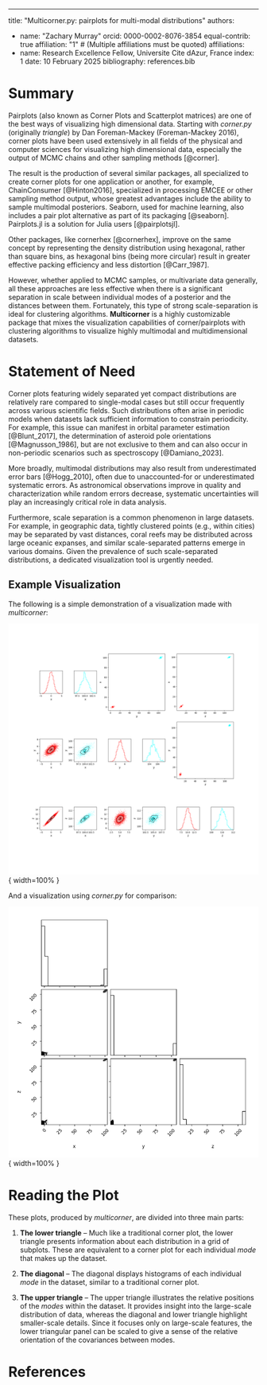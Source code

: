 ---
title: "Multicorner.py: pairplots for multi-modal distributions"
authors:
  - name: "Zachary Murray"
    orcid: 0000-0002-8076-3854
    equal-contrib: true
    affiliation: "1" # (Multiple affiliations must be quoted)
affiliations:
 - name: Research Excellence Fellow, Universite Cite dAzur, France
   index: 1
date: 10 February 2025
bibliography: references.bib



# Summary

Pairplots (also known as Corner Plots and Scatterplot matrices) are one of the best
ways of visualizing high dimensional data. Starting with *corner.py* (originally
*triangle*) by Dan Foreman-Mackey (Foreman-Mackey 2016), corner plots have been
used extensively in all fields of the physical and computer sciences for
visualizing high dimensional data, especially the output of MCMC chains and other
sampling methods [@corner].

The result is the production of several similar packages, all specialized to create
corner plots for one application or another, for example, ChainConsumer [@Hinton2016],
specialized in processing EMCEE or other sampling method output, whose greatest
advantages include the ability to sample multimodal posteriors. Seaborn, used for
machine learning, also includes a pair plot alternative as part of its packaging
[@seaborn]. Pairplots.jl is a solution for Julia users [@pairplotsjl].

Other packages, like cornerhex [@cornerhex], improve on the same concept by representing
the density distribution using hexagonal, rather than square bins, as hexagonal bins
(being more circular) result in greater effective packing efficiency and less distortion
[@Carr_1987].

However, whether applied to MCMC samples, or multivariate data generally, all these
approaches are less effective when there is a significant separation in scale between
individual modes of a posterior and the distances between them. Fortunately, this type
of strong scale-separation is ideal for clustering algorithms. **Multicorner** is a
highly customizable package that mixes the visualization capabilities of corner/pairplots
with clustering algorithms to visualize highly multimodal and multidimensional datasets.


# Statement of Need

Corner plots featuring widely separated yet compact distributions are relatively rare
compared to single-modal cases but still occur frequently across various scientific
fields. Such distributions often arise in periodic models when datasets lack sufficient
information to constrain periodicity. For example, this issue can manifest in orbital
parameter estimation [@Blunt_2017], the determination of asteroid pole orientations
[@Magnusson_1986], but are not exclusive to them and can also occur in non-periodic
scenarios such as spectroscopy [@Damiano_2023].

More broadly, multimodal distributions may also result from underestimated error bars
[@Hogg_2010], often due to unaccounted-for or underestimated systematic errors. As
astronomical observations improve in quality and characterization while random errors
decrease, systematic uncertainties will play an increasingly critical role in data
analysis.

Furthermore, scale separation is a common phenomenon in large datasets. For example,
in geographic data, tightly clustered points (e.g., within cities) may be separated by
vast distances, coral reefs may be distributed across large oceanic expanses, and
similar scale-separated patterns emerge in various domains. Given the prevalence of
such scale-separated distributions, a dedicated visualization tool is urgently needed.


## Example Visualization

The following is a simple demonstration of a visualization made with *multicorner*:

![A sample multicorner plot.](multicornerplot.png){ width=100% }

And a visualization using *corner.py* for comparison:

![A sample corner.py plot.](cornerplot.png){ width=100% }


# Reading the Plot

These plots, produced by *multicorner*, are divided into three main parts:

1. **The lower triangle** – Much like a traditional corner plot, the lower triangle presents
   information about each distribution in a grid of subplots. These are equivalent to a corner
   plot for each individual *mode* that makes up the dataset.

2. **The diagonal** – The diagonal displays histograms of each individual *mode* in the dataset,
   similar to a traditional corner plot.

3. **The upper triangle** – The upper triangle illustrates the relative positions of the *modes*
   within the dataset. It provides insight into the large-scale distribution of data, whereas the
   diagonal and lower triangle highlight smaller-scale details. Since it focuses only on large-scale
   features, the lower triangular panel can be scaled to give a sense of the relative orientation
   of the covariances between modes.


# References
